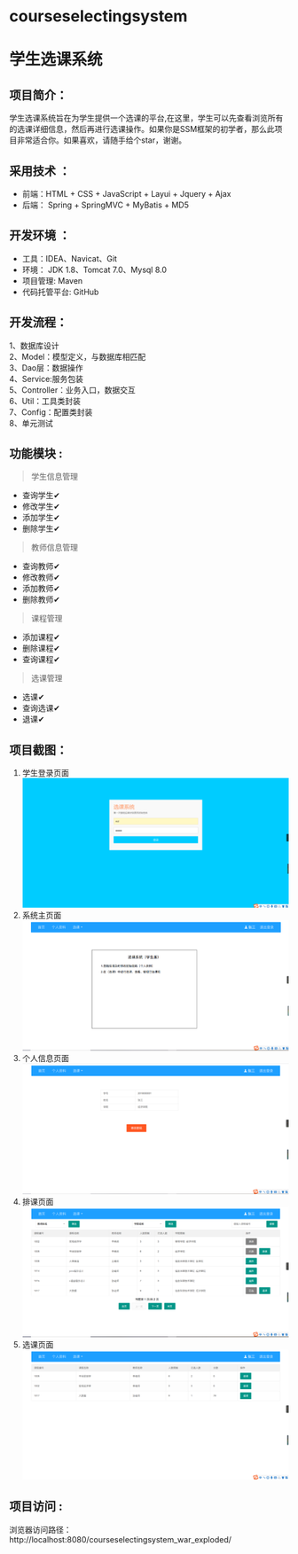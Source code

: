 # courseselectingsystem

# 学生选课系统

## 项目简介：

学生选课系统旨在为学生提供一个选课的平台,在这里，学生可以先查看浏览所有的选课详细信息，然后再进行选课操作。如果你是SSM框架的初学者，那么此项目非常适合你。如果喜欢，请随手给个star，谢谢。

## 采用技术 ： 
- 前端：HTML + CSS + JavaScript + Layui + Jquery + Ajax
- 后端： Spring + SpringMVC + MyBatis + MD5

## 开发环境 ：
- 工具：IDEA、Navicat、Git
- 环境： JDK 1.8、Tomcat 7.0、Mysql 8.0
- 项目管理: Maven
- 代码托管平台: GitHub

## 开发流程：  
1、数据库设计  
2、Model：模型定义，与数据库相匹配  
3、Dao层：数据操作  
4、Service:服务包装  
5、Controller：业务入口，数据交互   
6、Util：工具类封装   
7、Config：配置类封装    
8、单元测试    


## 功能模块 :  

> 学生信息管理

- 查询学生✔
- 修改学生✔ 
- 添加学生✔
- 删除学生✔

> 教师信息管理  

 - 查询教师✔
 - 修改教师✔
 - 添加教师✔
 - 删除教师✔

> 课程管理

- 添加课程✔
- 删除课程✔
- 查询课程✔

> 选课管理
 
- 选课✔
- 查询选课✔
- 退课✔


## 项目截图：
1. 学生登录页面  
![](https://raw.githubusercontent.com/KTLeYing/courseselectingsystem/master/image/1.png)
2. 系统主页面  
![](https://raw.githubusercontent.com/KTLeYing/courseselectingsystem/master/image/2.png)
3. 个人信息页面  
![](https://raw.githubusercontent.com/KTLeYing/courseselectingsystem/master/image/3.png)
4. 排课页面  
![](https://raw.githubusercontent.com/KTLeYing/courseselectingsystem/master/image/4.png)
5. 选课页面  
![](https://raw.githubusercontent.com/KTLeYing/courseselectingsystem/master/image/5.png) 


## 项目访问 :  
浏览器访问路径： http://localhost:8080/courseselectingsystem_war_exploded/
